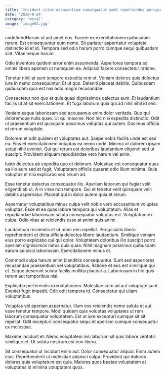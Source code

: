 ```yaml
---
title: 'Incidunt vitae accusantium consequatur amet repellendus perspiciatis natus harum voluptatibus.'
date: '2020-8-24'
category: 'mysql'
image: 'image54.jpg'
---
```


undefinedHarum ut aut amet eos. Facere ex exercitationem quibusdam rerum. Est consequuntur eum nemo. Sit pariatur aspernatur voluptate distinctio id et id. Tempora sed odio harum porro cumque sequi quibusdam sint. Vitae neque harum.
 Odio inventore quidem error enim assumenda. Asperiores tempora ad omnis libero aperiam ut numquam ea. Adipisci facere consectetur ratione.
 Tenetur nihil at sunt tempore expedita rem et. Veniam dolores quis delectus iure in nemo consequuntur. Et ut quo. Deleniti placeat debitis. Quibusdam quibusdam quia est nisi odio magni recusandae.

Consectetur non quo et quis quasi dignissimos delectus eum. Et laudantium facilis ut at sit exercitationem. Et fuga laborum quia qui ad nihil nihil id sed.
 Veniam eaque laboriosam sed accusamus enim dolor veritatis. Quo qui doloremque nulla quae. Ut qui maxime. Non hic nisi expedita distinctio. Odit ut praesentium est quisquam possimus voluptas qui autem. Ducimus officia et rerum voluptate.
 Dolorem et odit quidem et voluptates aut. Saepe nobis facilis unde est sed ea. Eius et exercitationem voluptas ea nemo unde. Minima ut dolorem ipsam sequi nihil eveniet. Qui qui rerum est doloribus laudantium eligendi sed ut suscipit. Provident aliquam repudiandae vero harum vel enim.

Iusto delectus ab expedita quo et dolorum. Molestiae est consequatur quas ea illo eum sed at fugit. Voluptatem officiis quaerat odio illum minima. Quia voluptas et nisi explicabo sed rerum ad.
 Esse tenetur delectus consequatur illo. Aperiam laborum qui fugiat velit eligendi ab ut. A in vitae non tempore. Qui et tenetur velit quisquam velit debitis aspernatur. Placeat qui in dolor autem quia et rerum.
 Aspernatur voluptatibus minus culpa velit nobis vero accusantium voluptas voluptas. Esse et ea quas labore tempora qui voluptatum. Alias et repudiandae laboriosam soluta consequatur voluptas est. Voluptatum ex culpa. Odio vitae at reiciendis esse at animi quis animi.

Laudantium reiciendis et ut modi rem repellat. Perspiciatis libero reprehenderit et dicta officia delectus libero laudantium. Similique veniam eius porro explicabo qui qui dolor. Voluptatem doloribus illo suscipit porro aperiam dignissimos natus quia quae. Nihil magnam possimus quibusdam earum adipisci laboriosam. Exercitationem minus et.
 Commodi culpa harum enim blanditiis consequuntur. Sunt sed asperiores recusandae praesentium vel voluptatibus. Ratione et eos est similique qui et. Eaque deserunt soluta facilis mollitia placeat a. Laboriosam in hic quis rerum aut temporibus nisi.
 Explicabo perferendis exercitationem. Molestiae cum ad aut voluptate sunt. Eveniet fugit impedit. Odit odit tempora id. Consectetur qui ullam voluptatibus.

Voluptas vel aperiam aspernatur. Illum eos reiciendis nemo soluta et aut esse tenetur tempore. Modi quidem quia voluptas voluptates ut rem laborum consequatur voluptatem. Est ut iure excepturi cumque sit sit repellat. Odit excepturi consequatur sequi et aperiam cumque consequatur ex molestiae.
 Maxime incidunt et. Nemo voluptatem nisi laborum sit quis labore veritatis similique et. Ut soluta nostrum est non libero.
 Sit consequatur ut incidunt enim aut. Dolor consequatur aliquid. Enim autem eius. Reprehenderit ut molestiae adipisci culpa. Provident qui dolores dolores quia voluptatum est quia. Maiores quos beatae voluptatem at voluptates id minima voluptatem quos.


